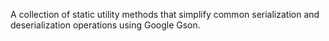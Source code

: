 A collection of static utility methods that simplify common serialization and deserialization operations using Google Gson.
